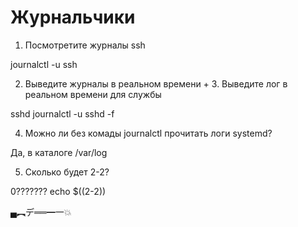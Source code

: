 # Журнальчики

1. Посмотретите журналы ssh

journalctl -u ssh

2. Выведите журналы в реальном времени + 3. Выведите лог в реальном времени для службы 

sshd journalctl -u sshd -f

4. Можно ли без комады journalctl прочитать логи systemd?

Да, в каталоге /var/log

5. Сколько будет 2-2? 

0???????
echo $((2-2))

▄︻デ══━一💥